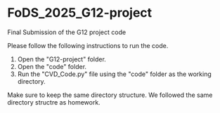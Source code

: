 # FoDS_2025_G12-project
Final Submission of the G12 project code

Please follow the following instructions to run the code.
1. Open the "G12-project" folder.
2. Open the "code" folder.
3. Run the "CVD_Code.py" file using the "code" folder as the working directory.

Make sure to keep the same directory structure. We followed the same directory structre as homework. 
